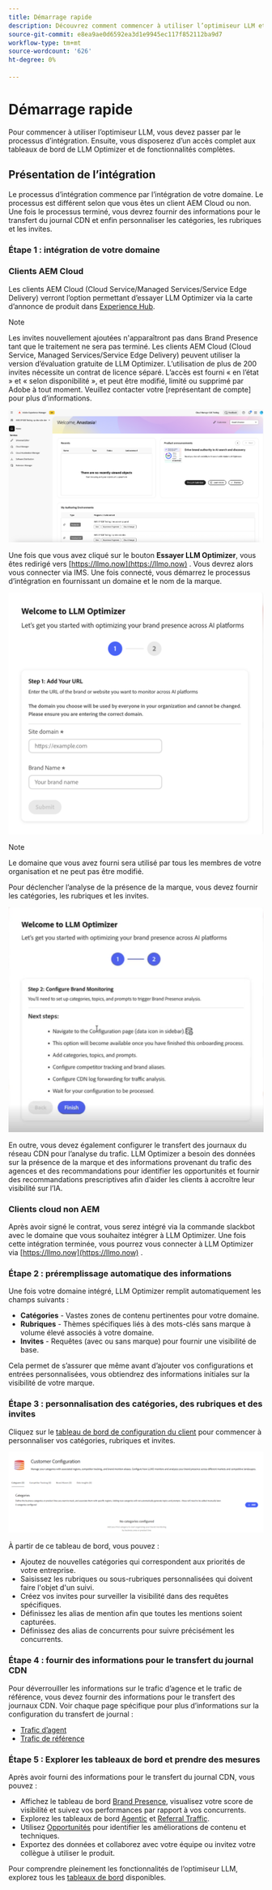 ```yaml
---
title: Démarrage rapide
description: Découvrez comment commencer à utiliser l’optimiseur LLM et passez par le processus d’intégration.
source-git-commit: e8ea9ae0d6592ea3d1e9945ec117f852112ba9d7
workflow-type: tm+mt
source-wordcount: '626'
ht-degree: 0%

---
```



# Démarrage rapide

Pour commencer à utiliser l’optimiseur LLM, vous devez passer par le processus d’intégration. Ensuite, vous disposerez d’un accès complet aux tableaux de bord de LLM Optimizer et de fonctionnalités complètes.

## Présentation de l’intégration

Le processus d’intégration commence par l’intégration de votre domaine. Le processus est différent selon que vous êtes un client AEM Cloud ou non. Une fois le processus terminé, vous devrez fournir des informations pour le transfert du journal CDN et enfin personnaliser les catégories, les rubriques et les invites.

### Étape 1 : intégration de votre domaine

### Clients AEM Cloud

Les clients AEM Cloud (Cloud Service/Managed Services/Service Edge Delivery) verront l’option permettant d’essayer LLM Optimizer via la carte d’annonce de produit dans [Experience Hub](https://experienceleague.adobe.com/fr/docs/experience-manager-cloud-service/content/experience-hub/experience-hub).

>[!NOTE]
>Les invites nouvellement ajoutées n&#39;apparaîtront pas dans Brand Presence tant que le traitement ne sera pas terminé. Les clients AEM Cloud (Cloud Service, Managed Services/Service Edge Delivery) peuvent utiliser la version d’évaluation gratuite de LLM Optimizer. L’utilisation de plus de 200 invites nécessite un contrat de licence séparé. L’accès est fourni « en l’état » et « selon disponibilité », et peut être modifié, limité ou supprimé par Adobe à tout moment. Veuillez contacter votre [représentant de compte] pour plus d’informations.

![Version d&#39;évaluation de LLM Optimizer](/help/overview/assets/llm-trial.png)

Une fois que vous avez cliqué sur le bouton **Essayer LLM Optimizer**, vous êtes redirigé vers [https://llmo.now](https://llmo.now) . Vous devrez alors vous connecter via IMS. Une fois connecté, vous démarrez le processus d’intégration en fournissant un domaine et le nom de la marque.

![domaine LLM Optimizer](/help/overview/assets/domain.png)

>[!NOTE]
>Le domaine que vous avez fourni sera utilisé par tous les membres de votre organisation et ne peut pas être modifié.

Pour déclencher l’analyse de la présence de la marque, vous devez fournir les catégories, les rubriques et les invites.

![Analyse de la présence des marques](/help/overview/assets/bp-analysis.png)

En outre, vous devez également configurer le transfert des journaux du réseau CDN pour l’analyse du trafic. LLM Optimizer a besoin des données sur la présence de la marque et des informations provenant du trafic des agences et des recommandations pour identifier les opportunités et fournir des recommandations prescriptives afin d’aider les clients à accroître leur visibilité sur l’IA.

### Clients cloud non AEM

Après avoir signé le contrat, vous serez intégré via la commande slackbot avec le domaine que vous souhaitez intégrer à LLM Optimizer. Une fois cette intégration terminée, vous pourrez vous connecter à LLM Optimizer via [https://llmo.now](https://llmo.now) .

### Étape 2 : préremplissage automatique des informations

Une fois votre domaine intégré, LLM Optimizer remplit automatiquement les champs suivants :

* **Catégories** - Vastes zones de contenu pertinentes pour votre domaine.
* **Rubriques** - Thèmes spécifiques liés à des mots-clés sans marque à volume élevé associés à votre domaine.
* **Invites** - Requêtes (avec ou sans marque) pour fournir une visibilité de base.

Cela permet de s’assurer que même avant d’ajouter vos configurations et entrées personnalisées, vous obtiendrez des informations initiales sur la visibilité de votre marque.

### Étape 3 : personnalisation des catégories, des rubriques et des invites

Cliquez sur le [tableau de bord de configuration du client](/help/dashboards/customer-configuration.md) pour commencer à personnaliser vos catégories, rubriques et invites.

![Tableau de bord de configuration du client](/help/dashboards/assets/customer-config.png)

À partir de ce tableau de bord, vous pouvez :

* Ajoutez de nouvelles catégories qui correspondent aux priorités de votre entreprise.
* Saisissez les rubriques ou sous-rubriques personnalisées qui doivent faire l&#39;objet d&#39;un suivi.
* Créez vos invites pour surveiller la visibilité dans des requêtes spécifiques.
* Définissez les alias de mention afin que toutes les mentions soient capturées.
* Définissez des alias de concurrents pour suivre précisément les concurrents.

### Étape 4 : fournir des informations pour le transfert du journal CDN

Pour déverrouiller les informations sur le trafic d’agence et le trafic de référence, vous devez fournir des informations pour le transfert des journaux CDN. Voir chaque page spécifique pour plus d’informations sur la configuration du transfert de journal :

* [Trafic d’agent](/help/dashboards/agentic-traffic.md)
* [Trafic de référence](/help/dashboards/referral-traffic.md#setup#cdn-setup)

### Étape 5 : Explorer les tableaux de bord et prendre des mesures

Après avoir fourni des informations pour le transfert du journal CDN, vous pouvez :

* Affichez le tableau de bord [Brand Presence](/help/dashboards/brand-presence.md), visualisez votre score de visibilité et suivez vos performances par rapport à vos concurrents.
* Explorez les tableaux de bord [Agentic](/help/dashboards/agentic-traffic.md) et [Referral Traffic](/help/dashboards/referral-traffic.md).
* Utilisez [Opportunités](/help/dashboards/opportunities.md) pour identifier les améliorations de contenu et techniques.
* Exportez des données et collaborez avec votre équipe ou invitez votre collègue à utiliser le produit.

Pour comprendre pleinement les fonctionnalités de l’optimiseur LLM, explorez tous les [tableaux de bord](/help/dashboards/dashboards-overview.md) disponibles.
